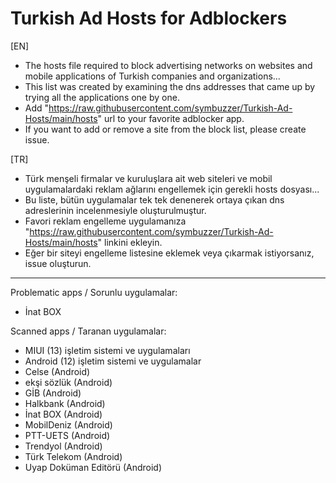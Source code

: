 # Turkish Ad Hosts for Adblockers  
  
[EN]  
- The hosts file required to block advertising networks on websites and mobile applications of Turkish companies and organizations...  
- This list was created by examining the dns addresses that came up by trying all the applications one by one.  
- Add "https://raw.githubusercontent.com/symbuzzer/Turkish-Ad-Hosts/main/hosts" url to your favorite adblocker app.   
- If you want to add or remove a site from the block list, please create issue.  
  
[TR]  
- Türk menşeli firmalar ve kuruluşlara ait web siteleri ve mobil uygulamalardaki reklam ağlarını engellemek için gerekli hosts dosyası...  
- Bu liste, bütün uygulamalar tek tek denenerek ortaya çıkan dns adreslerinin incelenmesiyle oluşturulmuştur.  
- Favori reklam engelleme uygulamanıza "https://raw.githubusercontent.com/symbuzzer/Turkish-Ad-Hosts/main/hosts" linkini ekleyin.  
- Eğer bir siteyi engelleme listesine eklemek veya çıkarmak istiyorsanız, issue oluşturun.  
  
-------------------------------------------  
  
Problematic apps / Sorunlu uygulamalar:  
- İnat BOX  
  
Scanned apps / Taranan uygulamalar:  
- MIUI (13) işletim sistemi ve uygulamaları  
- Android (12) işletim sistemi ve uygulamalar  
- Celse (Android)  
- ekşi sözlük (Android)  
- GİB (Android)  
- Halkbank (Android)  
- İnat BOX (Android)  
- MobilDeniz (Android)  
- PTT-UETS (Android)  
- Trendyol (Android)  
- Türk Telekom (Android)  
- Uyap Doküman Editörü (Android)  
